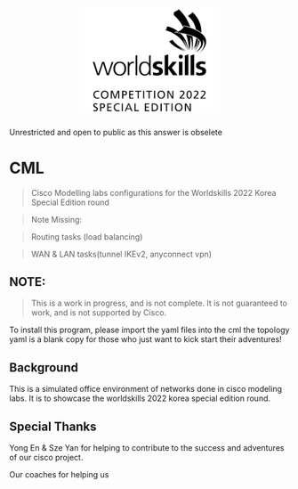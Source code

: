 <h1 align="center">
    <img src="WSSE.png" style="width: 50%; height: auto;" alt="wsse">
</h1>

Unrestricted and open to public as this answer is obselete

# CML
> Cisco Modelling labs configurations for the Worldskills 2022 Korea Special Edition round

> Note Missing:

> Routing tasks (load balancing)

> WAN & LAN tasks(tunnel IKEv2, anyconnect vpn)

## NOTE:

> This is a work in progress, and is not complete. It is not guaranteed to work, and is not supported by Cisco.

To install this program, please import the yaml files into the cml
the topology yaml is a blank copy for those who just want to kick start their adventures!

## Background

This is a simulated office environment of networks done in cisco modeling labs. It is to showcase the worldskills 2022 korea special edition round.

## Special Thanks
Yong En & Sze Yan for helping to contribute to the success and adventures of our cisco project.

Our coaches for helping us

